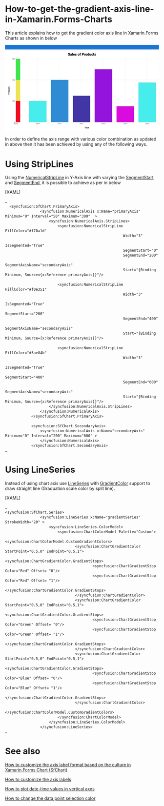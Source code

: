 # How-to-get-the-gradient-axis-line-in-Xamarin.Forms-Charts
This article explains how to get the gradient color axis line in Xamarin.Forms Charts as shown in below

 ![](output.jpg)

In order to define the axis range with various color combination as updated in above then it has been achieved by using any of the following ways.
# Using StripLines
Using the [NumericalStripLine](https://help.syncfusion.com/cr/xamarin/Syncfusion.SfChart.XForms.NumericalStripLine.html) in Y-Axis line with varying the [SegmentStart](https://help.syncfusion.com/cr/xamarin/Syncfusion.SfChart.XForms.ChartStripLine.html#Syncfusion_SfChart_XForms_ChartStripLine_SegmentStart) and [SegmentEnd](https://help.syncfusion.com/cr/xamarin/Syncfusion.SfChart.XForms.ChartStripLine.html#Syncfusion_SfChart_XForms_ChartStripLine_SegmentEnd), it is possible to achieve as per in below 

[XAML]

```
…
  <syncfusion:SfChart.PrimaryAxis>
                <syncfusion:NumericalAxis x:Name="primaryAxis" Minimum="0" Interval="50" Maximum="300"  >
                    <syncfusion:NumericalAxis.StripLines>
                        <syncfusion:NumericalStripLine FillColor="#f70a1d" 
                                                      Width="3" 
                                                      IsSegmented="True"
                                                      SegmentStart="0" 
                                                      SegmentEnd="200" 
                                                      SegmentAxisName="secondaryAxis"
                                                      Start="{Binding Minimum, Source={x:Reference primaryAxis}}"/>

                        <syncfusion:NumericalStripLine FillColor="#f0e351" 
                                                      Width="3" 
                                                      IsSegmented="True"
                                                      SegmentStart="200" 
                                                      SegmentEnd="400" 
                                                      SegmentAxisName="secondaryAxis"
                                                      Start="{Binding Minimum, Source={x:Reference primaryAxis}}"/>

                        <syncfusion:NumericalStripLine FillColor="#3ae84b" 
                                                      Width="3" 
                                                      IsSegmented="True"
                                                      SegmentStart="400" 
                                                      SegmentEnd="600" 
                                                      SegmentAxisName="secondaryAxis"
                                                      Start="{Binding Minimum, Source={x:Reference primaryAxis}}"/>
                    </syncfusion:NumericalAxis.StripLines>
                </syncfusion:NumericalAxis>
            </syncfusion:SfChart.PrimaryAxis>

            <syncfusion:SfChart.SecondaryAxis>
                <syncfusion:NumericalAxis x:Name="secondaryAxis" Minimum="0" Interval="200" Maximum="600" >
                </syncfusion:NumericalAxis>
            </syncfusion:SfChart.SecondaryAxis>
…
```
# Using LineSeries
Instead of using chart axis use [LineSeries](https://help.syncfusion.com/xamarin/charts/charttypes#line-chart) with [GradientColor](https://help.syncfusion.com/xamarin/charts/appearance#gradient-colors) support to draw straight line (Graduation scale color by split line).

[XAML]
```
…
<syncfusion:SfChart.Series>
                <syncfusion:LineSeries x:Name="gradientSeries" StrokeWidth="20" >
                    <syncfusion:LineSeries.ColorModel>
                        <syncfusion:ChartColorModel Palette="Custom">
                            <syncfusion:ChartColorModel.CustomGradientColors>
                                <syncfusion:ChartGradientColor StartPoint="0.5,0" EndPoint="0.5,1">
                                    <syncfusion:ChartGradientColor.GradientStops>
                                        <syncfusion:ChartGradientStop Color="Red" Offset= "0"/>
                                        <syncfusion:ChartGradientStop Color="Red" Offset= "1"/>
                                    </syncfusion:ChartGradientColor.GradientStops>
                                </syncfusion:ChartGradientColor>
                                <syncfusion:ChartGradientColor StartPoint="0.5,0" EndPoint="0.5,1">
                                    <syncfusion:ChartGradientColor.GradientStops>
                                        <syncfusion:ChartGradientStop Color="Green" Offset= "0"/>
                                        <syncfusion:ChartGradientStop Color="Green" Offset= "1"/>
                                    </syncfusion:ChartGradientColor.GradientStops>
                                </syncfusion:ChartGradientColor>
                                <syncfusion:ChartGradientColor StartPoint="0.5,0" EndPoint="0.5,1">
                                    <syncfusion:ChartGradientColor.GradientStops>
                                        <syncfusion:ChartGradientStop Color="Blue" Offset= "0"/>
                                        <syncfusion:ChartGradientStop Color="Blue" Offset= "1"/>
                                    </syncfusion:ChartGradientColor.GradientStops>
                                </syncfusion:ChartGradientColor>
                            </syncfusion:ChartColorModel.CustomGradientColors>
                        </syncfusion:ChartColorModel>
                    </syncfusion:LineSeries.ColorModel>
                </syncfusion:LineSeries>
…
```

# See also

[How to customize the axis label format based on the culture in Xamarin.Forms Chart (SfChart)](https://www.syncfusion.com/kb/11289/how-to-customize-the-axis-label-format-based-on-the-culture-in-xamarin-forms-chart-sfchart)

[How to customize the axis labels](https://www.syncfusion.com/kb/5545/how-to-customize-the-axis-labels)

[How to plot date-time values in vertical axes](https://www.syncfusion.com/kb/8732/how-to-plot-date-time-values-in-vertical-axes)

[How to change the data point selection color](https://www.syncfusion.com/kb/4957/how-to-change-the-data-point-selection-color)
